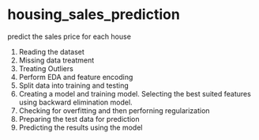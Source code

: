 # housing_sales_prediction
predict the sales price for each house

1) Reading the dataset 
2) Missing data treatment
3) Treating Outliers
4) Perform EDA and feature encoding
5) Split data into training and testing
6) Creating a model and training model. Selecting the best suited features using backward elimination model.
7) Checking for overfitting and then perforning regularization
8) Preparing the test data for prediction 
9) Predicting the results using the model
